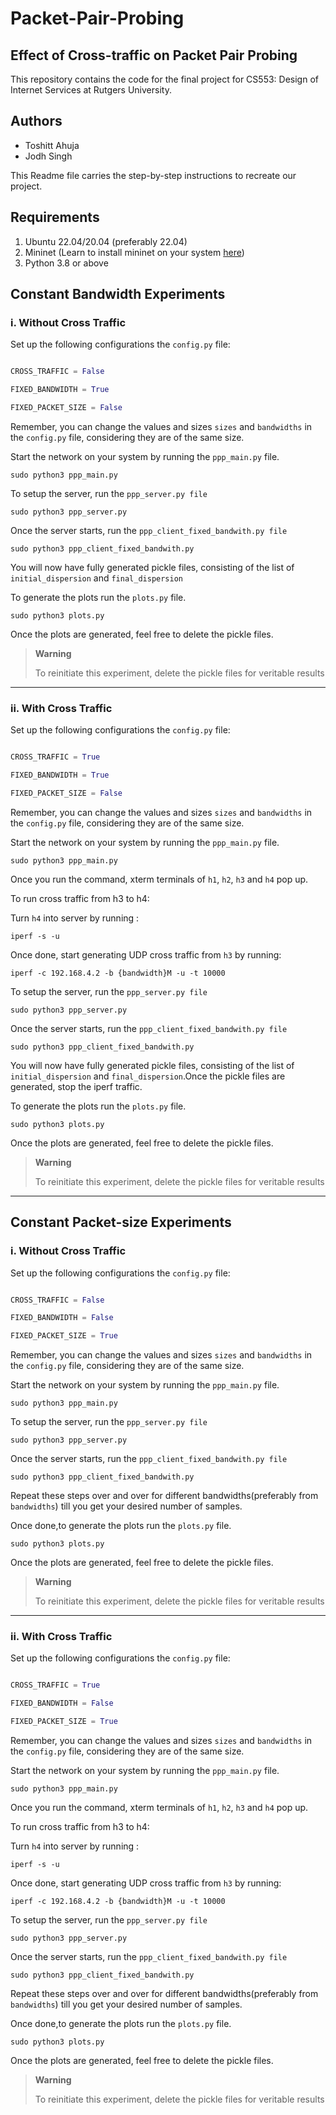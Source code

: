 # Packet-Pair-Probing

## Effect of Cross-traffic on Packet Pair Probing

This repository contains the code for the final project for CS553: Design of Internet Services at Rutgers University.

## Authors

- Toshitt Ahuja
- Jodh Singh


This Readme file carries the step-by-step instructions to recreate our project.


## Requirements
1. Ubuntu 22.04/20.04 (preferably 22.04)
2. Mininet (Learn to install mininet on your system [here](https://www.youtube.com/watch?v=ZUzHKDIUFh4))
3. Python 3.8 or above




## Constant Bandwidth Experiments

### i. Without Cross Traffic

Set up the following configurations the `config.py` file:

```python

CROSS_TRAFFIC = False

FIXED_BANDWIDTH = True

FIXED_PACKET_SIZE = False

```

Remember, you can change the values and sizes `sizes` and `bandwidths` in the `config.py` file, considering they are of the same size.

Start the network on your system by running the `ppp_main.py` file.

```shell
sudo python3 ppp_main.py
```

To setup the server, run the `ppp_server.py file`

```shell
sudo python3 ppp_server.py
```

Once the server starts, run the `ppp_client_fixed_bandwith.py file`

```shell
sudo python3 ppp_client_fixed_bandwith.py
```

You will now have fully generated pickle files, consisting of the list of  `initial_dispersion` and `final_dispersion`

To generate the plots run the `plots.py` file.

```shell
sudo python3 plots.py
```

Once the plots are generated, feel free to delete the pickle files.

> **Warning**
> 
> To reinitiate this experiment, delete the pickle files for veritable results

---

### ii. With Cross Traffic

Set up the following configurations the `config.py` file:

```python

CROSS_TRAFFIC = True

FIXED_BANDWIDTH = True

FIXED_PACKET_SIZE = False

```

Remember, you can change the values and sizes `sizes` and `bandwidths` in the `config.py` file, considering they are of the same size.

Start the network on your system by running the `ppp_main.py` file.

```shell
sudo python3 ppp_main.py
```

Once you run the command, xterm terminals of `h1`, `h2`, `h3` and `h4` pop up.

To run cross traffic from h3 to h4:

Turn `h4` into server by running :

```shell
iperf -s -u
```
Once done, start generating UDP cross traffic from `h3` by running:

```shell
iperf -c 192.168.4.2 -b {bandwidth}M -u -t 10000
```



To setup the server, run the `ppp_server.py file`

```shell
sudo python3 ppp_server.py
```

Once the server starts, run the `ppp_client_fixed_bandwith.py file`

```shell
sudo python3 ppp_client_fixed_bandwith.py
```

You will now have fully generated pickle files, consisting of the list of  `initial_dispersion` and `final_dispersion`.Once the pickle files are generated,
stop the iperf traffic.

To generate the plots run the `plots.py` file.

```shell
sudo python3 plots.py
```

Once the plots are generated, feel free to delete the pickle files.

> **Warning**
> 
> To reinitiate this experiment, delete the pickle files for veritable results

---


## Constant Packet-size Experiments

### i. Without Cross Traffic

Set up the following configurations the `config.py` file:

```python

CROSS_TRAFFIC = False

FIXED_BANDWIDTH = False

FIXED_PACKET_SIZE = True

```

Remember, you can change the values and sizes `sizes` and `bandwidths` in the `config.py` file, considering they are of the same size.

Start the network on your system by running the `ppp_main.py` file.

```shell
sudo python3 ppp_main.py
```

To setup the server, run the `ppp_server.py file`

```shell
sudo python3 ppp_server.py
```

Once the server starts, run the `ppp_client_fixed_bandwith.py file`

```shell
sudo python3 ppp_client_fixed_bandwith.py
```

Repeat these steps over and over for different bandwidths(preferably from `bandwidths`) till you get your desired number of samples.


Once done,to generate the plots run the `plots.py` file.

```shell
sudo python3 plots.py
```

Once the plots are generated, feel free to delete the pickle files.

> **Warning**
> 
> To reinitiate this experiment, delete the pickle files for veritable results

---


### ii. With Cross Traffic

Set up the following configurations the `config.py` file:

```python

CROSS_TRAFFIC = True

FIXED_BANDWIDTH = False

FIXED_PACKET_SIZE = True

```

Remember, you can change the values and sizes `sizes` and `bandwidths` in the `config.py` file, considering they are of the same size.

Start the network on your system by running the `ppp_main.py` file.

```shell
sudo python3 ppp_main.py
```

Once you run the command, xterm terminals of `h1`, `h2`, `h3` and `h4` pop up.

To run cross traffic from h3 to h4:

Turn `h4` into server by running :

```shell
iperf -s -u
```
Once done, start generating UDP cross traffic from `h3` by running:

```shell
iperf -c 192.168.4.2 -b {bandwidth}M -u -t 10000
```



To setup the server, run the `ppp_server.py file`

```shell
sudo python3 ppp_server.py
```

Once the server starts, run the `ppp_client_fixed_bandwith.py file`

```shell
sudo python3 ppp_client_fixed_bandwith.py
```

Repeat these steps over and over for different bandwidths(preferably from `bandwidths`) till you get your desired number of samples.


Once done,to generate the plots run the `plots.py` file.

```shell
sudo python3 plots.py
```

Once the plots are generated, feel free to delete the pickle files.

> **Warning**
> 
> To reinitiate this experiment, delete the pickle files for veritable results



